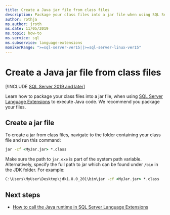 ```yaml
---
title: Create a Java jar file from class files
description: Package your class files into a jar file when using SQL Server Language Extensions to execute Java code. 
author: rothja
ms.author: jroth 
ms.date: 11/05/2019
ms.topic: how-to
ms.service: sql
ms.subservice: language-extensions
monikerRange: ">=sql-server-ver15||>=sql-server-linux-ver15"
---
```

# Create a Java jar file from class files
[!INCLUDE [SQL Server 2019 and later](../../includes/applies-to-version/sqlserver2019.md)]

Learn how to package your class files into a jar file, when using [SQL Server Language Extensions](../language-extensions-overview.md) to execute Java code. We recommend you package your files.

## Create a jar file

To create a jar from class files, navigate to the folder containing your class file and run this command:

```cmd
jar -cf <MyJar.jar> *.class
```

Make sure the path to `jar.exe` is part of the system path variable. Alternatively, specify the full path to jar which can be found under `/bin` in the JDK folder. For example:

```cmd
C:\Users\MyUser\Desktop\jdk1.8.0_201\bin\jar -cf <MyJar.jar> *.class
```

## Next steps

+ [How to call the Java runtime in SQL Server Language Extensions](../how-to/call-java-from-sql.md)